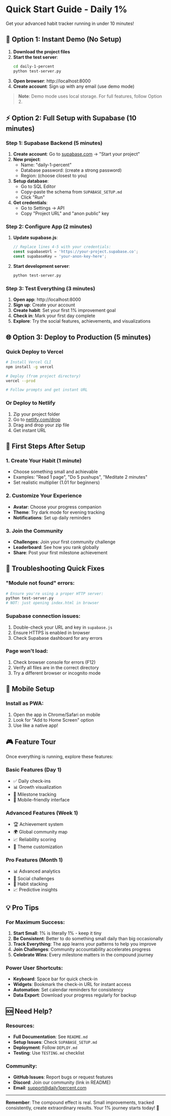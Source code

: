 # Quick Start Guide - Daily 1%

Get your advanced habit tracker running in under 10 minutes!

## 🚀 Option 1: Instant Demo (No Setup)

1. **Download the project files**
2. **Start the test server**:
   ```bash
   cd daily-1-percent
   python test-server.py
   ```
3. **Open browser**: http://localhost:8000
4. **Create account**: Sign up with any email (use demo mode)

> **Note**: Demo mode uses local storage. For full features, follow Option 2.

## ⚡ Option 2: Full Setup with Supabase (10 minutes)

### Step 1: Supabase Backend (5 minutes)
1. **Create account**: Go to [supabase.com](https://supabase.com) → "Start your project"
2. **New project**: 
   - Name: "daily-1-percent"
   - Database password: (create a strong password)
   - Region: (choose closest to you)
3. **Setup database**: 
   - Go to SQL Editor
   - Copy-paste the schema from `SUPABASE_SETUP.md`
   - Click "Run"
4. **Get credentials**:
   - Go to Settings → API
   - Copy "Project URL" and "anon public" key

### Step 2: Configure App (2 minutes)
1. **Update supabase.js**:
   ```javascript
   // Replace lines 4-5 with your credentials:
   const supabaseUrl = 'https://your-project.supabase.co';
   const supabaseKey = 'your-anon-key-here';
   ```

2. **Start development server**:
   ```bash
   python test-server.py
   ```

### Step 3: Test Everything (3 minutes)
1. **Open app**: http://localhost:8000
2. **Sign up**: Create your account
3. **Create habit**: Set your first 1% improvement goal
4. **Check in**: Mark your first day complete
5. **Explore**: Try the social features, achievements, and visualizations

## 🌐 Option 3: Deploy to Production (5 minutes)

### Quick Deploy to Vercel
```bash
# Install Vercel CLI
npm install -g vercel

# Deploy (from project directory)
vercel --prod

# Follow prompts and get instant URL
```

### Or Deploy to Netlify
1. Zip your project folder
2. Go to [netlify.com/drop](https://netlify.com/drop)
3. Drag and drop your zip file
4. Get instant URL

## 🎯 First Steps After Setup

### 1. Create Your Habit (1 minute)
- Choose something small and achievable
- Examples: "Read 1 page", "Do 5 pushups", "Meditate 2 minutes"
- Set realistic multiplier (1.01 for beginners)

### 2. Customize Your Experience
- **Avatar**: Choose your progress companion
- **Theme**: Try dark mode for evening tracking
- **Notifications**: Set up daily reminders

### 3. Join the Community
- **Challenges**: Join your first community challenge
- **Leaderboard**: See how you rank globally
- **Share**: Post your first milestone achievement

## 🔧 Troubleshooting Quick Fixes

### "Module not found" errors:
```bash
# Ensure you're using a proper HTTP server:
python test-server.py
# NOT: just opening index.html in browser
```

### Supabase connection issues:
1. Double-check your URL and key in `supabase.js`
2. Ensure HTTPS is enabled in browser
3. Check Supabase dashboard for any errors

### Page won't load:
1. Check browser console for errors (F12)
2. Verify all files are in the correct directory
3. Try a different browser or incognito mode

## 📱 Mobile Setup

### Install as PWA:
1. Open the app in Chrome/Safari on mobile
2. Look for "Add to Home Screen" option
3. Use like a native app!

## 🎮 Feature Tour

Once everything is running, explore these features:

### Basic Features (Day 1)
- ✅ Daily check-ins
- 📊 Growth visualization  
- 🎯 Milestone tracking
- 📱 Mobile-friendly interface

### Advanced Features (Week 1)
- 🏆 Achievement system
- 🌍 Global community map
- 📈 Reliability scoring
- 🎨 Theme customization

### Pro Features (Month 1)
- 📊 Advanced analytics
- 🤝 Social challenges
- 🎯 Habit stacking
- 📈 Predictive insights

## 💡 Pro Tips

### For Maximum Success:
1. **Start Small**: 1% is literally 1% - keep it tiny
2. **Be Consistent**: Better to do something small daily than big occasionally
3. **Track Everything**: The app learns your patterns to help you improve
4. **Join Challenges**: Community accountability accelerates progress
5. **Celebrate Wins**: Every milestone matters in the compound journey

### Power User Shortcuts:
- **Keyboard**: Space bar for quick check-in
- **Widgets**: Bookmark the check-in URL for instant access
- **Automation**: Set calendar reminders for consistency
- **Data Export**: Download your progress regularly for backup

## 🆘 Need Help?

### Resources:
- **Full Documentation**: See `README.md`
- **Setup Issues**: Check `SUPABASE_SETUP.md`
- **Deployment**: Follow `DEPLOY.md`
- **Testing**: Use `TESTING.md` checklist

### Community:
- **GitHub Issues**: Report bugs or request features
- **Discord**: Join our community (link in README)
- **Email**: support@daily1percent.com

---

**Remember**: The compound effect is real. Small improvements, tracked consistently, create extraordinary results. Your 1% journey starts today! 🚀
